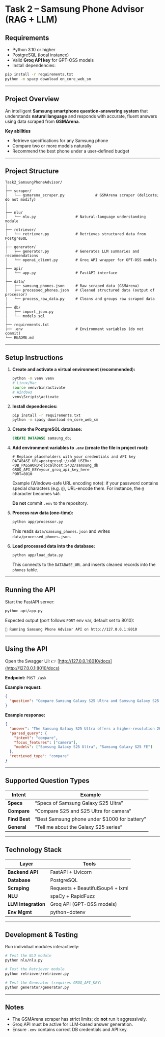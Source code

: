 # Task 2 – Samsung Phone Advisor (RAG + LLM)

## Requirements

* Python 3.10 or higher
* PostgreSQL (local instance)
* Valid **Groq API key** for GPT-OSS models
* Install dependencies:

```bash
pip install -r requirements.txt
python -m spacy download en_core_web_sm
```

---

## Project Overview

An intelligent **Samsung smartphone question-answering system** that understands **natural language** and responds with accurate, fluent answers using data scraped from **GSMArena**.

**Key abilities**

* Retrieve specifications for any Samsung phone
* Compare two or more models naturally
* Recommend the best phone under a user-defined budget

---

## Project Structure

```
Task2_SamsungPhoneAdvisor/
│
├── scraper/
│   └── gsmarena_scraper.py              # GSMArena scraper (delicate; do not modify)
│   
│
├── nlu/
│   └── nlu.py                  # Natural-language understanding module
│
├── retriever/
│   └── retriever.py            # Retrieves structured data from PostgreSQL
│
├── generator/
│   ├── generator.py            # Generates LLM summaries and recommendations
│   └── openai_client.py        # Groq API wrapper for GPT-OSS models
│
├── api/
│   └── app.py                  # FastAPI interface
│
├── data/
│   ├── samsung_phones.json     # Raw scraped data (GSMArena)
│   ├── processed_phones.json   # Cleaned structured data (output of processor)
|   └── process_raw_data.py     # Cleans and groups raw scraped data
|
├── db/
│   ├── import_json.py
|   └── models.sql    
│
├── requirements.txt
├── .env                        # Environment variables (do not commit)
└── README.md
```

---

## Setup Instructions

1. **Create and activate a virtual environment (recommended):**

   ```bash
   python -m venv venv
   # Linux/Mac
   source venv/bin/activate
   # Windows
   venv\Scripts\activate
   ```

2. **Install dependencies:**

   ```bash
   pip install -r requirements.txt
   python -m spacy download en_core_web_sm
   ```

3. **Create the PostgreSQL database:**

   ```sql
   CREATE DATABASE samsung_db;
   ```

4. **Add environment variables to `.env` (create the file in project root):**

   ```text
   # Replace placeholders with your credentials and API key
   DATABASE_URL=postgresql://<DB_USER>:<DB_PASSWORD>@localhost:5432/samsung_db
   GROQ_API_KEY=your_groq_api_key_here
   PORT=8010
   ```

   Example (Windows-safe URL encoding note): if your password contains special characters (e.g. `@`), URL-encode them. For instance, the `@` character becomes `%40`.

   **Do not** commit `.env` to the repository.

5. **Process raw data (one-time):**

   ```bash
   python app/processor.py
   ```

   This reads `data/samsung_phones.json` and writes `data/processed_phones.json`.

6. **Load processed data into the database:**

   ```bash
   python app/load_data.py
   ```

   This connects to the `DATABASE_URL` and inserts cleaned records into the `phones` table.

---

## Running the API

Start the FastAPI server:

```bash
python api/app.py
```

Expected output (port follows `PORT` env var, default set to 8010):

```
🚀 Running Samsung Phone Advisor API on http://127.0.0.1:8010
```

---

## Using the API

Open the Swagger UI:
👉 [http://127.0.0.1:8010/docs](http://127.0.0.1:8010/docs)

**Endpoint:**
`POST /ask`

**Example request:**

```json
{
  "question": "Compare Samsung Galaxy S25 Ultra and Samsung Galaxy S25 FE for photography"
}
```

**Example response:**

```json
{
  "answer": "The Samsung Galaxy S25 Ultra offers a higher-resolution 200 MP camera...",
  "parsed_query": {
    "intent": "compare",
    "focus_features": ["camera"],
    "models": ["Samsung Galaxy S25 Ultra", "Samsung Galaxy S25 FE"]
  },
  "retrieved_type": "compare"
}
```

---

## Supported Question Types

| Intent        | Example                                      |
| ------------- | -------------------------------------------- |
| **Specs**     | “Specs of Samsung Galaxy S25 Ultra”          |
| **Compare**   | “Compare S25 and S25 Ultra for camera”       |
| **Find Best** | “Best Samsung phone under $1000 for battery” |
| **General**   | “Tell me about the Galaxy S25 series”        |

---

## Technology Stack

| Layer               | Tools                            |
| ------------------- | -------------------------------- |
| **Backend API**     | FastAPI + Uvicorn                |
| **Database**        | PostgreSQL                       |
| **Scraping**        | Requests + BeautifulSoup4 + lxml |
| **NLU**             | spaCy + RapidFuzz                |
| **LLM Integration** | Groq API (GPT-OSS models)        |
| **Env Mgmt**        | python-dotenv                    |

---

## Development & Testing

Run individual modules interactively:

```bash
# Test the NLU module
python nlu/nlu.py

# Test the Retriever module
python retriever/retriever.py

# Test the Generator (requires GROQ_API_KEY)
python generator/generator.py
```

---

## Notes

* The GSMArena scraper has strict limits; do **not** run it aggressively.
* Groq API must be active for LLM-based answer generation.
* Ensure `.env` contains correct DB credentials and API key.

